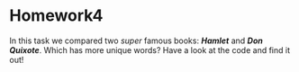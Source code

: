 # Homework4
In this task we compared two _super_ famous books: **_Hamlet_** and **_Don Quixote_**. Which has more unique words? Have a look at the code and find it out!
